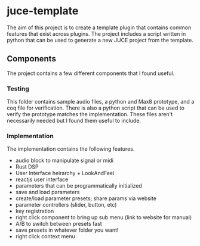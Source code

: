 # juce-template
The aim of this project is to create a template plugin that contains common features that exist across plugins. The project includes a script written in python that can be used to generate a new JUCE project from the template. 

## Components
The project contains a few different components that I found useful.
### Testing
This folder contains sample audio files, a python and Max8 prototype, and a coq file for verification. There is also a python script that can be used to verify the prototype matches the implementation. These files aren't necessarily needed but I found them useful to include.
### Implementation
The implementation contains the following features.
- audio block to manipulate signal or midi
- Rust DSP
- User Interface heirarchy + LookAndFeel
- reactjs user interface
- parameters that can be programmatically initialized
- save and load parameters
- create/load parameter presets; share params via website
- parameter controllers (slider, button, etc)
- key registration
- right click component to bring up sub menu (link to website for manual)
- A/B to switch between presets fast
- save presets in whatever folder you want!
- right click context menu

